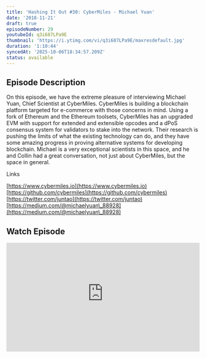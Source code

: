 ```yaml
---
title: 'Hashing It Out #30: CyberMiles - Michael Yuan'
date: '2018-11-21'
draft: true
episodeNumber: 29
youtubeId: q3i687LPa9E
thumbnail: 'https://i.ytimg.com/vi/q3i687LPa9E/maxresdefault.jpg'
duration: '1:10:44'
syncedAt: '2025-10-06T18:34:57.209Z'
status: available
---
```

## Episode Description

On this episode, we have the extreme pleasure of interviewing Michael Yuan, Chief Scientist at CyberMiles. CyberMiles is building a blockchain platform targeted for e-commerce with those concerns in mind. Using a fork of Ethereum and the Ethereum toolsets, CyberMiles has an upgraded EVM with support for extended and extensible opcodes and a dPoS consensus system for validators to stake into the network. Their research is pushing the limits of what the existing technology can do, and they have some amazing progress in proving alternative systems for developing blockchain. Michael is a very exceptional scientists in this space, and he and Collin had a great conversation, not just about CyberMiles, but the space in general.  
  
 Links  
  
 [https://www.cybermiles.io](https://www.cybermiles.io) [https://github.com/cybermiles](https://github.com/cybermiles)  [https://twitter.com/juntao](https://twitter.com/juntao) [https://medium.com/@michaelyuan\_88928](https://medium.com/@michaelyuan\_88928)

## Watch Episode

<div style="position: relative; padding-bottom: 56.25%; height: 0; overflow: hidden;">
  <iframe
    src="https://www.youtube-nocookie.com/embed/q3i687LPa9E"
    style="position: absolute; top: 0; left: 0; width: 100%; height: 100%;"
    frameborder="0"
    allow="accelerometer; autoplay; clipboard-write; encrypted-media; gyroscope; picture-in-picture"
    allowfullscreen
  ></iframe>
</div>


